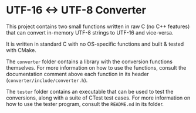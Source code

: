 # UTF-16 <-> UTF-8 Converter
This project contains two small functions written in raw C (no C++ features) that can convert in-memory UTF-8 strings to UTF-16 and vice-versa.

It is written in standard C with no OS-specific functions and built & tested with CMake.

The `converter` folder contains a library with the conversion functions themselves.
For more information on how to use the functions, consult the documentation comment above each function in its header (`converter/include/converter.h`).

The `tester` folder contains an executable that can be used to test the conversions,
along with a suite of CTest test cases.
For more information on how to use the tester program, consult the `README.md` in its folder.
